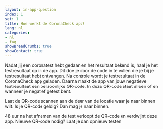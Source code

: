 ```yaml
---
layout: in-app-question
index: 1
set: 1
title: Hoe werkt de CoronaCheck app?
lang: nl
categories:
- nl
- faq
showBreadCrumbs: true
showContact: true
---
```

Nadat jij een coronatest hebt gedaan en het resultaat bekend is, haal je het testresultaat op in de app. Dit doe je door de code in te vullen die je bij je testresultaat hebt ontvangen. Na controle wordt je testresultaat in de CoronaCheck app geladen. Daarna maakt de app van jouw negatieve testresultaat een persoonlijke QR-code. In deze QR-code staat alleen of en wanneer je negatief getest bent. 

Laat de QR-code scannen aan de deur van de locatie waar je naar binnen wilt. Is je QR-code geldig? Dan mag je naar binnen.

48 uur na het afnemen van de test verloopt de QR-code en verdwijnt deze app. Nieuwe QR-code nodig? Laat je dan opnieuw testen.
